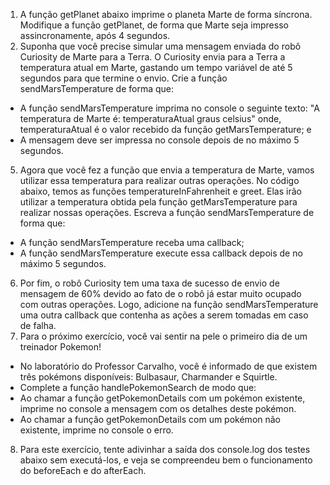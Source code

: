 1. A função getPlanet abaixo imprime o planeta Marte de forma síncrona. Modifique a função getPlanet, de forma que Marte seja impresso assincronamente, após 4 segundos.
4. Suponha que você precise simular uma mensagem enviada do robô Curiosity de Marte para a Terra. O Curiosity envia para a Terra a temperatura atual em Marte, gastando um tempo variável de até 5 segundos para que termine o envio. Crie a função sendMarsTemperature de forma que:
- A função sendMarsTemperature imprima no console o seguinte texto: "A temperatura de Marte é: temperaturaAtual graus celsius" onde, temperaturaAtual é o valor recebido da função getMarsTemperature; e
- A mensagem deve ser impressa no console depois de no máximo 5 segundos.
5. Agora que você fez a função que envia a temperatura de Marte, vamos utilizar essa temperatura para realizar outras operações. No código abaixo, temos as funções temperatureInFahrenheit e greet. Elas irão utilizar a temperatura obtida pela função getMarsTemperature para realizar nossas operações. Escreva a função sendMarsTemperature de forma que:
- A função sendMarsTemperature receba uma callback;
- A função sendMarsTemperature execute essa callback depois de no máximo 5 segundos.
6. Por fim, o robô Curiosity tem uma taxa de sucesso de envio de mensagem de 60% devido ao fato de o robô já estar muito ocupado com outras operações. Logo, adicione na função sendMarsTemperature uma outra callback que contenha as ações a serem tomadas em caso de falha.
7. Para o próximo exercício, você vai sentir na pele o primeiro dia de um treinador Pokemon!
- No laboratório do Professor Carvalho, você é informado de que existem três pokémons disponíveis: Bulbasaur, Charmander e Squirtle.
- Complete a função handlePokemonSearch de modo que:
-  Ao chamar a função getPokemonDetails com um pokémon existente, imprime no console a mensagem com os detalhes deste pokémon.
-  Ao chamar a função getPokemonDetails com um pokémon não existente, imprime no console o erro.
8. Para este exercício, tente adivinhar a saída dos console.log dos testes abaixo sem executá-los, e veja se compreendeu bem o funcionamento do beforeEach e do afterEach.